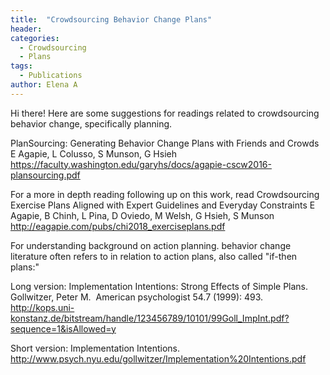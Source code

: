 ```yaml
---
title:  "Crowdsourcing Behavior Change Plans"
header:
categories:
  - Crowdsourcing
  - Plans
tags:
  - Publications
author: Elena A
---
```


Hi there! Here are some suggestions for readings related to crowdsourcing behavior change, specifically planning.

PlanSourcing: Generating Behavior Change Plans with Friends and Crowds 
E Agapie, L Colusso, S Munson, G Hsieh
https://faculty.washington.edu/garyhs/docs/agapie-cscw2016-plansourcing.pdf

For a more in depth reading following up on this work, read
Crowdsourcing Exercise Plans Aligned with Expert Guidelines and Everyday Constraints
E Agapie, B Chinh, L Pina, D Oviedo, M Welsh, G Hsieh, S Munson
http://eagapie.com/pubs/chi2018_exerciseplans.pdf

For understanding background on action planning. behavior change literature often refers to in relation to action plans, also called "if-then plans:"

Long version:
Implementation Intentions: Strong Effects of Simple Plans.
Gollwitzer, Peter M.  American psychologist 54.7 (1999): 493.  
http://kops.uni-konstanz.de/bitstream/handle/123456789/10101/99Goll_ImpInt.pdf?sequence=1&isAllowed=y

Short version:
Implementation Intentions. http://www.psych.nyu.edu/gollwitzer/Implementation%20Intentions.pdf
